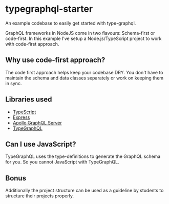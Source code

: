 # typegraphql-starter

An example codebase to easily get started with type-graphql.

GraphQL frameworks in NodeJS come in two flavours: Schema-first or code-first. In this example I've
setup a Node.js/TypeScript project to work with code-first approach.

## Why use code-first approach?

The code first approach helps keep your codebase DRY. You don't have to maintain the schema and
data classes separately or work on keeping them in sync.

## Libraries used

- [TypeScript](https://www.npmjs.com/package/typescript)
- [Express](https://www.npmjs.com/package/express)
- [Apollo GraphQL Server](https://www.npmjs.com/package/apollo-server-express)
- [TypeGraphQL](https://www.npmjs.com/package/type-graphql)

## Can I use JavaScript?

TypeGraphQL uses the type-definitions to generate the GraphQL schema for you. So you cannot
JavaScript with TypeGraphQL.

## Bonus

Additionally the project structure can be used as a guideline by students to structure their
projects properly.
